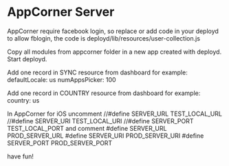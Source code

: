 AppCorner Server
============

AppCorner require facebook login, so replace or add code in your deployd to allow fblogin, the code is deployd/lib/resources/user-collection.js

Copy all modules from appcorner folder in a new app created with deployd.
Start deployd.

Add one record in SYNC resource from dashboard for example:
defaultLocale: us
numAppsPicker: 100

Add one record in COUNTRY resource from dashboard for example:
country: us

In AppCorner for iOS uncomment
//#define SERVER_URL TEST_LOCAL_URL
//#define SERVER_URI TEST_LOCAL_URI
//#define SERVER_PORT TEST_LOCAL_PORT
and comment
#define SERVER_URL PROD_SERVER_URL
#define SERVER_URI PROD_SERVER_URI
#define SERVER_PORT PROD_SERVER_PORT

have fun!